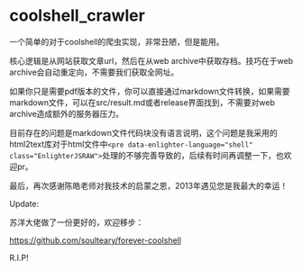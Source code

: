 # coolshell_crawler

一个简单的对于coolshell的爬虫实现，非常丑陋，但是能用。

核心逻辑是从网站获取文章url，然后在从web archive中获取存档。技巧在于web archive会自动重定向，不需要我们获取全网址。

如果你只是需要pdf版本的文件，你可以直接通过markdown文件转换，如果需要markdown文件，可以在src/result.md或者release界面找到，不需要对web archive造成额外的服务器压力。

目前存在的问题是markdown文件代码块没有语言说明，这个问题是我采用的html2text库对于html文件中`<pre data-enlighter-language="shell" class="EnlighterJSRAW">`处理的不够完善导致的，后续有时间再调整一下，也欢迎pr。

最后，再次感谢陈皓老师对我技术的启蒙之恩，2013年遇见您是我最大的幸运！

Update:

苏洋大佬做了一份更好的，欢迎移步：

https://github.com/soulteary/forever-coolshell

R.I.P!